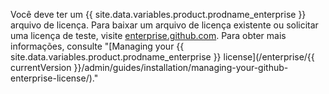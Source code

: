 Você deve ter um {{ site.data.variables.product.prodname_enterprise }} arquivo de licença. Para baixar um arquivo de licença existente ou solicitar uma licença de teste, visite [enterprise.github.com](https://enterprise.github.com/download). Para obter mais informações, consulte "[Managing your {{ site.data.variables.product.prodname_enterprise }} license](/enterprise/{{ currentVersion }}/admin/guides/installation/managing-your-github-enterprise-license/)."
